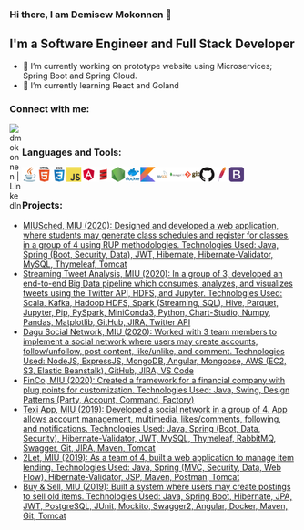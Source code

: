 ### Hi there, I am Demisew Mokonnen 👋

## I'm a Software Engineer and Full Stack Developer

<!--
**dmokonnen/dmokonnen** is a ✨ _special_ ✨ repository because its `README.md` (this file) appears on your GitHub profile.

Here are some ideas to get you started:
-->
- 🔭 I’m currently working on prototype website using Microservices; Spring Boot and Spring Cloud.
- 🌱 I’m currently learning React and Goland
<!--
- 👯 I’m looking to collaborate on ...
- 🤔 I’m looking for help with ...
- 💬 Ask me about ...
- 📫 How to reach me: ...
- 😄 Pronouns: ...
- ⚡ Fun fact: ...
-->
### Connect with me: 
[<img align="left" alt="dmokonnen | LinkedIn" width="22px" src="https://cdn.jsdelivr.net/npm/simple-icons@v3/icons/linkedin.svg" />][linkedin]

<br />

### Languages and Tools:

<img align="left" alt="Java" width="26px" src="https://raw.githubusercontent.com/github/explore/80688e429a7d4ef2fca1e82350fe8e3517d3494d/topics/java/java.png" />
<img align="left" alt="HTML5" width="26px" src="https://raw.githubusercontent.com/github/explore/80688e429a7d4ef2fca1e82350fe8e3517d3494d/topics/html/html.png" />
<img align="left" alt="CSS3" width="26px" src="https://raw.githubusercontent.com/github/explore/80688e429a7d4ef2fca1e82350fe8e3517d3494d/topics/css/css.png" />
<img align="left" alt="JavaScript" width="26px" src="https://raw.githubusercontent.com/github/explore/80688e429a7d4ef2fca1e82350fe8e3517d3494d/topics/javascript/javascript.png" />

<img align="left" alt="Angular" width="26px" src="https://raw.githubusercontent.com/github/explore/80688e429a7d4ef2fca1e82350fe8e3517d3494d/topics/angular/angular.png" />
<img align="left" alt="Scala" width="26px" src="https://raw.githubusercontent.com/github/explore/80688e429a7d4ef2fca1e82350fe8e3517d3494d/topics/scala/scala.png" />
<img align="left" alt="Node.js" width="26px" src="https://raw.githubusercontent.com/github/explore/80688e429a7d4ef2fca1e82350fe8e3517d3494d/topics/nodejs/nodejs.png" />

<img align="left" alt="Docker" width="26px" src="https://raw.githubusercontent.com/github/explore/80688e429a7d4ef2fca1e82350fe8e3517d3494d/topics/docker/docker.png" />
<img align="left" alt="Kotlin" width="26px" src="https://raw.githubusercontent.com/github/explore/80688e429a7d4ef2fca1e82350fe8e3517d3494d/topics/kotlin/kotlin.png" />
<img align="left" alt="MySQL" width="26px" src="https://raw.githubusercontent.com/github/explore/80688e429a7d4ef2fca1e82350fe8e3517d3494d/topics/mysql/mysql.png" />
<img align="left" alt="MongoDB" width="26px" src="https://raw.githubusercontent.com/github/explore/80688e429a7d4ef2fca1e82350fe8e3517d3494d/topics/mongodb/mongodb.png" />
<img align="left" alt="Git" width="26px" src="https://raw.githubusercontent.com/github/explore/80688e429a7d4ef2fca1e82350fe8e3517d3494d/topics/git/git.png" />
<img align="left" alt="GitHub" width="26px" src="https://raw.githubusercontent.com/github/explore/78df643247d429f6cc873026c0622819ad797942/topics/github/github.png" />
<img align="left" alt="Maven" width="26px" src="https://raw.githubusercontent.com/github/explore/80688e429a7d4ef2fca1e82350fe8e3517d3494d/topics/maven/maven.png"/>
<img align="left" alt="Bootstrap" width="26px" src="https://raw.githubusercontent.com/github/explore/80688e429a7d4ef2fca1e82350fe8e3517d3494d/topics/bootstrap/bootstrap.png"/>
<br />
<br />

### Projects:
- <a href="https://github.com/dmokonnen/miuScheduler">MIUSched, MIU (2020): Designed and developed a web application, where students may generate class schedules and register for classes, in a group of 4 using RUP methodologies. 
Technologies Used: Java, Spring (Boot, Security, Data), JWT, Hibernate, Hibernate-Validator, MySQL, Thymeleaf, Tomcat </a>
- <a href="https://github.com/dmokonnen/miuScheduler">Streaming Tweet Analysis, MIU (2020): In a group of 3, developed an end-to-end Big Data pipeline which consumes, analyzes, and visualizes tweets using the Twitter API, HDFS, and Jupyter. Technologies Used: Scala, Kafka, Hadoop HDFS, Spark (Streaming, SQL), Hive, Parquet, Jupyter, Pip, PySpark, MiniConda3, Python, Chart-Studio, Numpy, Pandas, Matplotlib, GitHub, JIRA, Twitter API </a>
- <a href="https://github.com/dmokonnen/socialMediaFrontEnd">Dagu Social Network, MIU (2020): Worked with 3 team members to implement a social network where users may create accounts, follow/unfollow, post content, like/unlike, and comment. Technologies Used: NodeJS, ExpressJS, MongoDB, Angular, Mongoose, AWS (EC2, S3, Elastic Beanstalk), GitHub, JIRA, VS Code</a>
- <a href="https://github.com/dmokonnen/FinCo">FinCo, MIU (2020): Created a framework for a financial company with plug points for customization. Technologies Used: Java, Swing, Design Patterns (Party, Account, Command, Factory) </a>
- <a href="https://github.com/dmokonnen/texi-app">Texi App, MIU (2019): Developed a social network in a group of 4. App allows account management, multimedia, likes/comments, following, and notifications. Technologies Used: Java, Spring (Boot, Data, Security), Hibernate-Validator, JWT, MySQL, Thymeleaf, RabbitMQ, Swagger, Git, JIRA, Maven, Tomcat </a>
- <a href="https://github.com/dmokonnen/2let">2Let, MIU (2019): As a team of 4, built a web application to manage item lending. Technologies Used: Java, Spring (MVC, Security, Data, Web Flow), Hibernate-Validator, JSP, Maven, Postman, Tomcat </a>
- <a href="https://github.com/MPP-Simba-Group/buyAndSell">Buy & Sell, MIU (2019): Built a system where users may create postings to sell old items. Technologies Used: Java, Spring Boot, Hibernate, JPA, JWT, PostgreSQL, JUnit, Mockito, Swagger2, Angular, Docker, Maven, Git, Tomcat </a>

[linkedin]: www.linkedin.com/in/demisew-mokonnen
